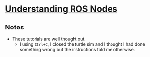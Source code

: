 # [Understanding ROS Nodes](http://wiki.ros.org/ROS/Tutorials/UnderstandingNodes)

## Notes

- These tutorials are well thought out.
  - I using `Ctrl+C`, I closed the turtle sim and I thought I had done something wrong but the instructions told me otherwise.
